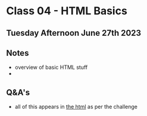 # Class 04 - HTML Basics

## Tuesday Afternoon June 27th 2023


## Notes
* overview of basic HTML stuff
* 

## Q&A's
* all of this appears in [the html](class-04.html) as per the challenge


